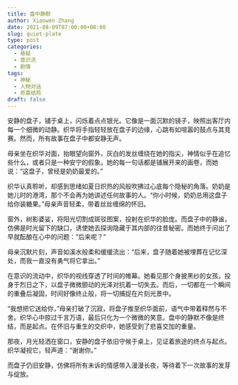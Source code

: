 ```yaml
---
title: 盘中静默
author: Xiaowen Zhang
date: 2021-08-09T07:00:00+08:00
slug: quiet-plate
type: post
categories:
  - 悬疑
  - 意识流
  - 剧情
tags:
  - 神秘
  - 人物对话
  - 悲喜结局
draft: false
---
```


安静的盘子，铺于桌上，闪烁着点点银光。它像是一面沉默的镜子，映照出客厅内每一个细微的动静。织华将手指轻轻放在盘子的边缘，心跳有如喧嚣的鼓点与其竞赛。然而，所有故事在盘子中都安静无声。

母亲坐在织华对面，抬眼望向窗外，灰白的发丝缠绕在她的指尖，神情似乎在追忆些什么，或者只是一种安宁的假象。她的每一句话都是铺展开来的画卷，而她说：“这盘子，曾经是奶奶最爱的。”

织华认真聆听，却感到思绪如夏日炽热的风般吹拂过心底每个隐秘的角落。奶奶是她儿时的港湾，那个不会再为她讲述任何故事的人。“你小时候，奶奶总用这盘子给你装糖果。”母亲声音轻柔，带着丝丝缠绵的怀旧。

窗外，树影婆娑，将阳光切割成斑驳图案，投射在织华的脸庞。而盘子中的静谧，仿佛是时光留下的缺口，诱使她去探询隐藏于其内部的往昔秘密。而她终于问出了早就酝酿在心中的问题：“后来呢？”

母亲沉默片刻，声音如溪水般柔和缓缓流出：“后来，盘子随着她被埋葬在记忆深处，而我一直没有勇气将它拿出。”

在意识的流动中，织华的视线穿透了时间的帷幕。她看见那个身披黑纱的女孩，投身于烈日之下，以盘子微微颤动的光泽对抗着一切失去。而后，一切都在一个瞬间的重叠后凝固，时间好像终止般，将一切捕捉在片刻光景中。

“我想把它送给你，”母亲打破了沉寂，将盘子推至织华面前，语气中带着释然与不舍。织华心中掠过千言万语，最后只化为一个微微的笑意。盘中的静默不像是终结，而是起点。在怀旧与重生的交织中，她感受到了悲喜交加的重量。

那夜，月光轻洒在窗口，安静的盘子依旧守候于桌上，见证着旅途的终点与起点。织华凝视它，轻声道：“谢谢你。”

而盘子仍旧安静，仿佛将所有未诉的情感带入漫漫长夜，等待着下一次故事的发芽与绽放。